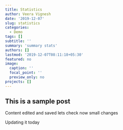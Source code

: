 ```yaml
---
title: Statistics
author: Veera Vignesh
date: '2019-12-07'
slug: statistics
categories:
  - Demo
tags: []
subtitle: ''
summary: 'summary stats'
authors: []
lastmod: '2019-12-07T08:11:18+05:30'
featured: no
image:
  caption: ''
  focal_point: ''
  preview_only: no
projects: []
---
```


## This is a sample post

Content edited
and saved
lets check now
small changes


Updating it today